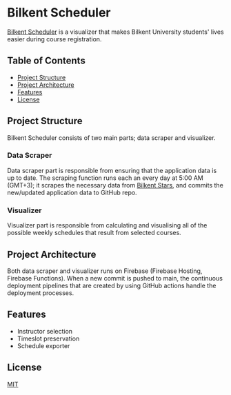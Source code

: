 # Bilkent Scheduler

[Bilkent Scheduler](https://www.bilkentscheduler.com/) is a visualizer that makes Bilkent University students' lives easier during course registration.

## Table of Contents

- [Project Structure](#project-structure)
- [Project Architecture](#project-architecture)
- [Features](#features)
- [License](#license)

## Project Structure

Bilkent Scheduler consists of two main parts; data scraper and visualizer.

### Data Scraper

Data scraper part is responsible from ensuring that the application data is up to date. The scraping function runs each an every day at 5:00 AM (GMT+3); it scrapes the necessary data from [Bilkent Stars](https://stars.bilkent.edu.tr/), and commits the new/updated application data to GitHub repo.

### Visualizer

Visualizer part is responsible from calculating and visualising all of the possible weekly schedules that result from selected courses.

## Project Architecture

Both data scraper and visualizer runs on Firebase (Firebase Hosting, Firebase Functions). When a new commit is pushed to main, the continuous deployment pipelines that are created by using GitHub actions handle the deployment processes.

## Features

- Instructor selection
- Timeslot preservation
- Schedule exporter

## License

[MIT](LICENSE)
